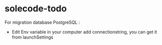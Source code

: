 # solecode-todo

For migration database PostgreSQL :
- Edit Env variable in your computer add connectionstring, you can get it from launchSettings